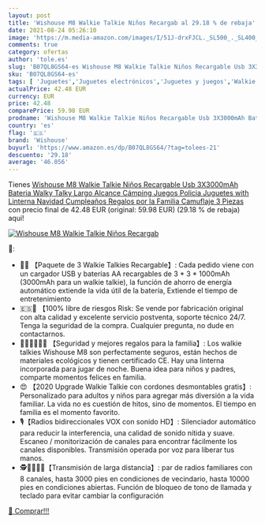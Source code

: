 ```yaml
---
layout: post
title: 'Wishouse M8 Walkie Talkie Niños Recargab al 29.18 % de rebaja'
date: 2021-08-24 05:26:10
image: 'https://m.media-amazon.com/images/I/51J-drxFJCL._SL500_._SL400_.jpg'
comments: true
category: ofertas
author: 'tole.es'
slug: 'B07QL8GS64-es Wishouse M8 Walkie Talkie Niños Recargable Usb 3X3000mAh...'
sku: 'B07QL8GS64-es'
tags: [ 'Juguetes','Juguetes electrónicos','Juguetes y juegos','Walkie Talkies para niños','navidad','wishouse', ]
actualPrice: 42.48 EUR
currency: EUR
price: 42.48
comparePrice: 59.98 EUR
prodname: 'Wishouse M8 Walkie Talkie Niños Recargable Usb 3X3000mAh Bateria  Walky Talky Largo Alcance  Cámping Juegos Policia Juguetes with Linterna  Navidad Cumpleaños Regalos por la Familia Camuflaje 3 Piezas'
country: 'es'
flag: '🇪🇸'
brand: 'Wishouse'
buyurl: 'https://www.amazon.es/dp/B07QL8GS64/?tag=tolees-21'
descuento: '29.18'
average: '46.056'
---
```


Tienes [Wishouse M8 Walkie Talkie Niños Recargable Usb 3X3000mAh Bateria  Walky Talky Largo Alcance  Cámping Juegos Policia Juguetes with Linterna  Navidad Cumpleaños Regalos por la Familia Camuflaje 3 Piezas](https://www.amazon.es/dp/B07QL8GS64/?tag=tolees-21) con precio final de  42.48 EUR (original: 59.98 EUR) (29.18 %  de rebaja) aqui!

[![Wishouse M8 Walkie Talkie Niños Recargab](https://m.media-amazon.com/images/I/51J-drxFJCL._SL500_._SL400_.jpg)](https://www.amazon.es/dp/B07QL8GS64/?tag=tolees-21)

🔎:

- 🔋🔌 【Paquete de 3 Walkie Talkies Recargable】: Cada pedido viene con un cargador USB y baterías AA recargables de 3 * 3 * 1000mAh (3000mAh para un walkie talkie), la función de ahorro de energía automático extiende la vida útil de la batería, Extiende el tiempo de entretenimiento
- 🇪🇸💝 【100% libre de riesgos Risk: Se vende por fabricación original con alta calidad y excelente servicio postventa, soporte técnico 24/7. Tenga la seguridad de la compra. Cualquier pregunta, no dude en contactarnos.
- 🎁👨‍👩‍👧‍👦🎁 【Seguridad y mejores regalos para la familia】: Los walkie talkies Wishouse M8 son perfectamente seguros, están hechos de materiales ecológicos y tienen certificado CE. Hay una linterna incorporada para jugar de noche. Buena idea para niños y padres, comparte momentos felices en familia.
- 😍 【2020 Upgrade Walkie Talkie con cordones desmontables gratis】: Personalizado para adultos y niños para agregar más diversión a la vida familiar. La vida no es cuestión de hitos, sino de momentos. El tiempo en familia es el momento favorito.
- 🎙【Radios bidireccionales VOX con sonido HD】: Silenciador automático para reducir la interferencia, una calidad de sonido nítida y suave. Escaneo / monitorización de canales para encontrar fácilmente los canales disponibles. Transmisión operada por voz para liberar tus manos.
- 🕵🕵️‍♀️🕵️‍♂️【Transmisión de larga distancia】: par de radios familiares con 8 canales, hasta 3000 pies en condiciones de vecindario, hasta 10000 pies en condiciones abiertas. Función de bloqueo de tono de llamada y teclado para evitar cambiar la configuración

[🛒 Comprar!!!](https://www.amazon.es/dp/B07QL8GS64/?tag=tolees-21)
